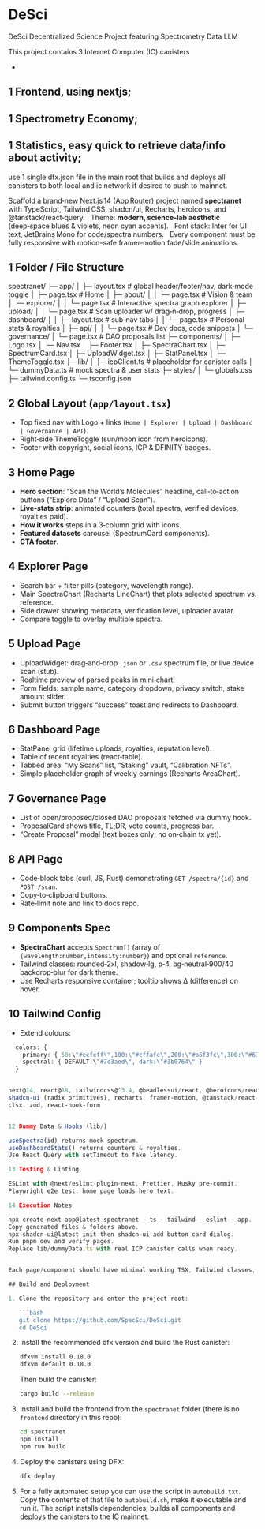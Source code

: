# DeSci
DeSci Decentralized Science Project featuring Spectrometry Data LLM

This project contains 3 Internet Computer (IC) canisters

-
1 Frontend, using nextjs;
-
1 Spectrometry Economy;
-
1 Statistics, easy quick to retrieve data/info about activity;
-

use 1 single dfx.json file in the main root that builds and deploys all canisters to both local and ic network if desired to push to mainnet.



Scaffold a brand‑new Next.js 14 (App Router) project named **spectranet** with TypeScript, Tailwind CSS, shadcn/ui, Recharts, heroicons, and @tanstack/react‑query.  
Theme: **modern, science‑lab aesthetic** (deep‑space blues & violets, neon cyan accents).  
Font stack: Inter for UI text, JetBrains Mono for code/spectra numbers.  
Every component must be fully responsive with motion-safe framer‑motion fade/slide animations.

## 1 Folder / File Structure
spectranet/
├─ app/
│ ├─ layout.tsx # global header/footer/nav, dark‑mode toggle
│ ├─ page.tsx # Home
│ ├─ about/
│ │ └─ page.tsx # Vision & team
│ ├─ explorer/
│ │ └─ page.tsx # Interactive spectra graph explorer
│ ├─ upload/
│ │ └─ page.tsx # Scan uploader w/ drag‑n‑drop, progress
│ ├─ dashboard/
│ │ ├─ layout.tsx # sub‑nav tabs
│ │ └─ page.tsx # Personal stats & royalties
│ ├─ api/
│ │ └─ page.tsx # Dev docs, code snippets
│ └─ governance/
│ └─ page.tsx # DAO proposals list
├─ components/
│ ├─ Logo.tsx
│ ├─ Nav.tsx
│ ├─ Footer.tsx
│ ├─ SpectraChart.tsx
│ ├─ SpectrumCard.tsx
│ ├─ UploadWidget.tsx
│ ├─ StatPanel.tsx
│ └─ ThemeToggle.tsx
├─ lib/
│ ├─ icpClient.ts # placeholder for canister calls
│ └─ dummyData.ts # mock spectra & user stats
├─ styles/
│ └─ globals.css
├─ tailwind.config.ts
└─ tsconfig.json


## 2 Global Layout (`app/layout.tsx`)
* Top fixed nav with Logo + links (`Home | Explorer | Upload | Dashboard | Governance | API`).
* Right‑side ThemeToggle (sun/moon icon from heroicons).
* Footer with copyright, social icons, ICP & DFINITY badges.

## 3 Home Page
* **Hero section**: “Scan the World’s Molecules” headline, call‑to‑action buttons (“Explore Data” / “Upload Scan”).
* **Live‑stats strip**: animated counters (total spectra, verified devices, royalties paid).
* **How it works** steps in a 3‑column grid with icons.
* **Featured datasets** carousel (SpectrumCard components).
* **CTA footer**.

## 4 Explorer Page
* Search bar + filter pills (category, wavelength range).
* Main SpectraChart (Recharts LineChart) that plots selected spectrum vs. reference.
* Side drawer showing metadata, verification level, uploader avatar.
* Compare toggle to overlay multiple spectra.

## 5 Upload Page
* UploadWidget: drag‑and‑drop `.json` or `.csv` spectrum file, or live device scan (stub).
* Realtime preview of parsed peaks in mini‑chart.
* Form fields: sample name, category dropdown, privacy switch, stake amount slider.
* Submit button triggers “success” toast and redirects to Dashboard.

## 6 Dashboard Page
* StatPanel grid (lifetime uploads, royalties, reputation level).
* Table of recent royalties (react‑table).
* Tabbed area: “My Scans” list, “Staking” vault, “Calibration NFTs”.
* Simple placeholder graph of weekly earnings (Recharts AreaChart).

## 7 Governance Page
* List of open/proposed/closed DAO proposals fetched via dummy hook.
* ProposalCard shows title, TL;DR, vote counts, progress bar.
* “Create Proposal” modal (text boxes only; no on‑chain tx yet).

## 8 API Page
* Code‑block tabs (curl, JS, Rust) demonstrating `GET /spectra/{id}` and `POST /scan`.
* Copy‑to‑clipboard buttons.
* Rate‑limit note and link to docs repo.

## 9 Components Spec
* **SpectraChart** accepts `Spectrum[]` (array of `{wavelength:number,intensity:number}`) and optional `reference`.
* Tailwind classes: rounded‑2xl, shadow‑lg, p‑4, bg‑neutral‑900/40 backdrop‑blur for dark theme.
* Use Recharts responsive container; tooltip shows Δ (difference) on hover.

## 10 Tailwind Config
* Extend colours:
```ts
  colors: {
    primary: { 50:\"#ecfeff\",100:\"#cffafe\",200:\"#a5f3fc\",300:\"#67e8f9\",400:\"#22d3ee\",500:\"#06b6d4\",600:\"#0891b2\",700:\"#0e7490\",800:\"#155e75\",900:\"#164e63\" },
    spectral: { DEFAULT:\"#7c3aed\", dark:\"#3b0764\" }
  }


next@14, react@18, tailwindcss@^3.4, @headlessui/react, @heroicons/react,
shadcn‑ui (radix primitives), recharts, framer‑motion, @tanstack/react‑query,
clsx, zod, react‑hook‑form


12 Dummy Data & Hooks (lib/)

useSpectra(id) returns mock spectrum.
useDashboardStats() returns counters & royalties.
Use React Query with setTimeout to fake latency.

13 Testing & Linting

ESLint with @next/eslint-plugin-next, Prettier, Husky pre‑commit.
Playwright e2e test: home page loads hero text.

14 Execution Notes

npx create-next-app@latest spectranet --ts --tailwind --eslint --app.
Copy generated files & folders above.
npx shadcn-ui@latest init then shadcn-ui add button card dialog.
Run pnpm dev and verify pages.
Replace lib/dummyData.ts with real ICP canister calls when ready.


Each page/component should have minimal working TSX, Tailwind classes, and placeholder text so the site builds successfully on first run.

## Build and Deployment

1. Clone the repository and enter the project root:

   ```bash
   git clone https://github.com/SpecSci/DeSci.git
   cd DeSci
   ```

2. Install the recommended dfx version and build the Rust canister:

   ```bash
   dfxvm install 0.18.0
   dfxvm default 0.18.0
   ```

   Then build the canister:

   ```bash
   cargo build --release
   ```

3. Install and build the frontend from the `spectranet` folder (there is no
   `frontend` directory in this repo):

   ```bash
   cd spectranet
   npm install
   npm run build
   ```

4. Deploy the canisters using DFX:

   ```bash
   dfx deploy
   ```


5. For a fully automated setup you can use the script in `autobuild.txt`. Copy
   the contents of that file to `autobuild.sh`, make it executable and run it.
   The script installs dependencies, builds all components and deploys the
   canisters to the IC mainnet.
